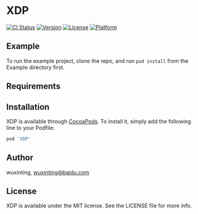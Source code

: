 # XDP

[![CI Status](http://img.shields.io/travis/wuxinting/XDP.svg?style=flat)](https://travis-ci.org/wuxinting/XDP)
[![Version](https://img.shields.io/cocoapods/v/XDP.svg?style=flat)](http://cocoapods.org/pods/XDP)
[![License](https://img.shields.io/cocoapods/l/XDP.svg?style=flat)](http://cocoapods.org/pods/XDP)
[![Platform](https://img.shields.io/cocoapods/p/XDP.svg?style=flat)](http://cocoapods.org/pods/XDP)

## Example

To run the example project, clone the repo, and run `pod install` from the Example directory first.

## Requirements

## Installation

XDP is available through [CocoaPods](http://cocoapods.org). To install
it, simply add the following line to your Podfile:

```ruby
pod 'XDP'
```

## Author

wuxinting, wuxinting@baidu.com

## License

XDP is available under the MIT license. See the LICENSE file for more info.
